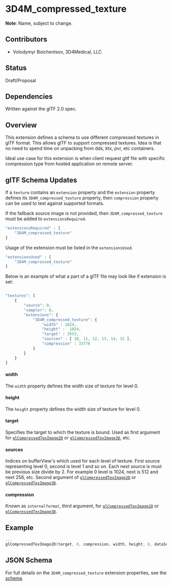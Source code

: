 # 3D4M_compressed_texture

**Note**: Name, subject to change.

## Contributors

* Volodymyr Boichentsov, 3D4Medical, LLC

## Status

Draft/Proposal

## Dependencies

Written against the glTF 2.0 spec.

## Overview

This extension defines a schema to use different compressed textures in glTF format. This allows glTF to support compressed textures. Idea is that no need to spend time on unpacking from dds, ktx, pvr, etc containers.

Ideal use case for this extension is when client request gltf file with specific compression type from hosted application on remote server.

## glTF Schema Updates

If a `texture` contains an `extension` property and the `extension` property defines its `3D4M_compressed_texture` property, then `compression` property can be used to test against supported formats.

If the fallback source image is not provided, then `3D4M_compressed_texture` must be added to `extensionsRequired`.

```javascript
"extensionsRequired" : [
    "3D4M_compressed_texture"
]

```

Usage of the extension must be listed in the `extensionsUsed`. 

```javascript
"extensionsUsed" : [
    "3D4M_compressed_texture"
]

```

Below is an example of what a part of a glTF file may look like if  extension is set:

```javascript

"textures": [
    {
        "source": 0,
        "sampler": 0,
        "extensions": {
            "3D4M_compressed_texture": {
                "width" : 1024,
                "height" :  1024,
                "target" : 3553,
                "sources" : [ 10, 11, 12, 13, 14, 15 ],
                "compression" : 33776
            }
        }
    }
]

```
#### width
The `width` property defines the width size of texture for level 0.

#### height
The `height` property defines the width size of texture for level 0.

#### target
Specifies the target to which the texture is bound. Used as first argument for [`glCompressedTexImage2D`](https://www.khronos.org/registry/OpenGL-Refpages/es2.0/xhtml/glCompressedTexImage2D.xml) or [`glCompressedTexImage3D`](https://www.khronos.org/registry/OpenGL-Refpages/es3/html/glCompressedTexImage3D.xhtml), etc. 

#### sources
Indices on bufferView's which used for each level of texture. First source representing level 0, second is level 1 and so on. Each next source is must be previous size divide by 2. For example 0 level is 1024, next is 512 and next 256, etc.
Second argument of [`glCompressedTexImage2D`](https://www.khronos.org/registry/OpenGL-Refpages/es2.0/xhtml/glCompressedTexImage2D.xml) or [`glCompressedTexImage3D`](https://www.khronos.org/registry/OpenGL-Refpages/es3/html/glCompressedTexImage3D.xhtml).

#### compression
Known as `internalformat`, third argument, for [`glCompressedTexImage2D`](https://www.khronos.org/registry/OpenGL-Refpages/es2.0/xhtml/glCompressedTexImage2D.xml) or [`glCompressedTexImage3D`](https://www.khronos.org/registry/OpenGL-Refpages/es3/html/glCompressedTexImage3D.xhtml). 

## Example 
```c
...
glCompressedTexImage2D(target, 0, compression, width, height, 0, dataSources[0].length, dataSources[0].bytes);
```


## JSON Schema

For full details on the `3D4M_compressed_texture` extension properties, see the [schema](schema/3D4M_compressed_texture.schema.json).


